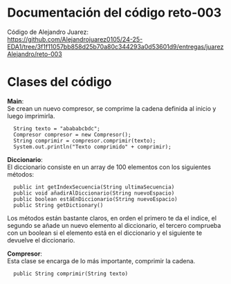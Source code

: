 # Documentación del código reto-003

Código de Alejandro Juarez:  
https://github.com/Alejandrojuarez0105/24-25-EDA1/tree/3f1f11057bb858d25b70a80c344293a0d53601d9/entregas/juarezAlejandro/reto-003

# Clases del código 
**Main**:   
Se crean un nuevo compresor, se comprime la cadena definida al inicio y luego imprimirla.   
      
      String texto = "abababcbdc";  
      Compresor compresor = new Compresor();  
      String comprimir = compresor.comprimir(texto);  
      System.out.println("Texto comprimido" + comprimir);  
**Diccionario**:   
El diccionario consiste en un array de 100 elementos con los siguientes métodos:  

      public int getIndexSecuencia(String ultimaSecuencia)
      public void añadirAlDiccionario(String nuevoEspacio)
      public boolean estáEnDiccionario(String nuevoEspacio)
      public String getDictionary()

Los métodos están bastante claros, en orden el primero te da el indice, el segundo se añade
un nuevo elemento al diccionario, el tercero comprueba con un boolean si el elemento está en 
el diccionario y el siguiente te devuelve el diccionario.   

**Compresor**:  
Esta clase se encarga de lo más importante, comprimir la cadena.  
      
      public String comprimir(String texto)  







